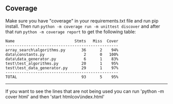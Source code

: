
## Coverage

Make sure you have "coverage" in your requirements.txt file and run pip install. Then run `python -m coverage run -m unittest discover` and after that run `python -m coverage report` to get the following table:
```
Name                          Stmts   Miss  Cover
-------------------------------------------------
array_search\algorithms.py       36      2    94%
data\constants.py                 2      0   100%
data\data_generator.py            6      1    83%
test\test_algorithms.py          20      1    95%
test\test_data_generator.py      29      1    97%
-------------------------------------------------
TOTAL                            93      5    95%
```
---
If you want to see the lines that are not being used you can run 'python -m cover html' and then 'start htmlcov\index.html'
